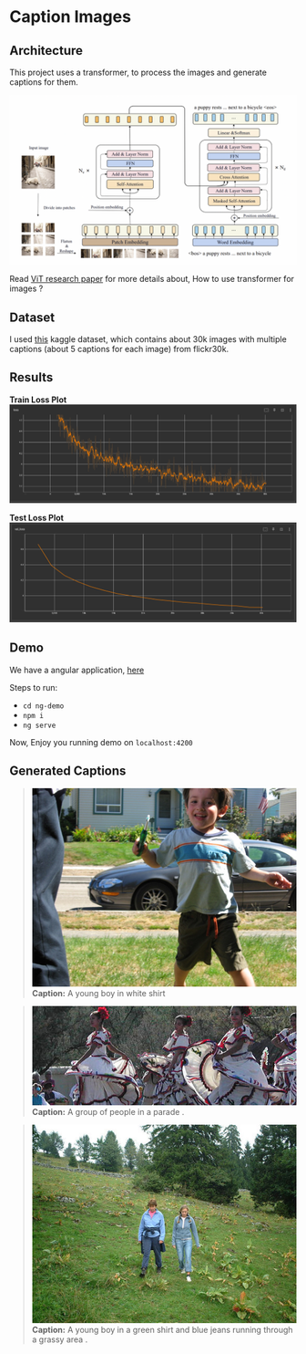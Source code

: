 # Caption Images

## Architecture
This project uses a transformer, to process the images and generate captions for them.

![workflow](/Assets/workflow.png)

Read [ViT research paper](https://arxiv.org/abs/2010.11929) for more details about, How to use transformer for images ?

## Dataset

I used [this](https://www.kaggle.com/datasets/hsankesara/flickr-image-dataset) kaggle dataset, which contains about 30k images with multiple captions (about 5 captions for each image) from flickr30k.

## Results

**Train Loss Plot**
![Train Loss Plot](Assets/Train-Loss.png)

**Test Loss Plot**
![Test Loss Plot](Assets/Test-Loss.png)


## Demo

We have a angular application, [here](ng-demo/)

Steps to run:
 - `cd ng-demo`
 - `npm i`
 - `ng serve`

Now, Enjoy you running demo on `localhost:4200`

## Generated Captions

>![demo1](Assets/Demo/1.jpeg)\
>**Caption:** A young boy in white shirt

>![demo1](Assets/Demo/2.jpeg)\
>**Caption:** A group of people in a parade .

>![demo1](Assets/Demo/3.jpeg)\
>**Caption:** A young boy in a green shirt and blue jeans running through a grassy area .
